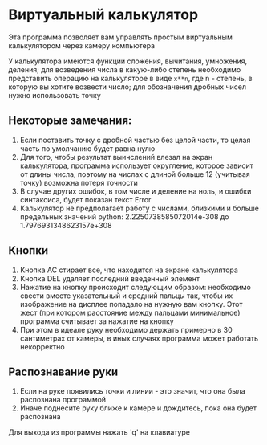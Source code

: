# Виртуальный калькулятор
Эта программа позволяет вам управлять простым виртуальным калькулятором через камеру компьютера

У калькулятора имеются функции сложения, вычитания, умножения, деления; для возведения числа в какую-либо степень необходимо представить операцию на калькуляторе в виде `х**n`, где n - степень, в которую вы хотите возвести число; для обозначения дробных чисел нужно использовать точку

## Некоторые замечания: 
1. Если поставить точку с дробной частью без целой части, то целая часть по умолчанию будет равна нулю
2. Для того, чтобы результат выичслений влезал на экран калькулятора, программа использует округление, которое зависит от длины числа, поэтому на числах с длиной больше 12 (учитывая точку) возможна потеря точности 
3. В случае других ошибок, в том числе и деление на ноль, и ошибки синтаксиса, будет показан текст Error
4. Калькулятор не предполагает работу с числами, близкими и больше предельных значений python: 2.2250738585072014e-308 до 1.7976931348623157e+308

## Кнопки
1. Кнопка AC стирает все, что находится на экране калькулятора
2. Кнопка DEL удаляет последний введенный элемент
3. Нажатие на кнопку происходит следующим образом: необходимо свести вместе указательный и средний пальцы так, чтобы их изображение на дисплее попадало на нужную вам кнопку. Этот жест (при котором расстояние между пальцами минимальное) программа считывает за нажатие на кнопку
4. При этом в идеале руку необходимо держать примерно в 30 сантиметрах от камеры, в иных случаях программа может работать некорректно 

## Распознавание руки
1. Если на руке появились точки и линии - это значит, что она была распознана программой
2. Иначе поднесите руку ближе к камере и дождитесь, пока она будет распознана

Для выхода из программы нажать 'q' на клавиатуре 
